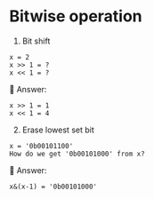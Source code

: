# Bitwise operation

1. Bit shift
```python3
x = 2
x >> 1 = ?
x << 1 = ?
```

🎉 Answer:
```python3
x >> 1 = 1
x << 1 = 4
```

2. Erase lowest set bit
```python3
x = '0b00101100'
How do we get '0b00101000' from x?
```

🎉 Answer:
```python3
x&(x-1) = '0b00101000'
```
